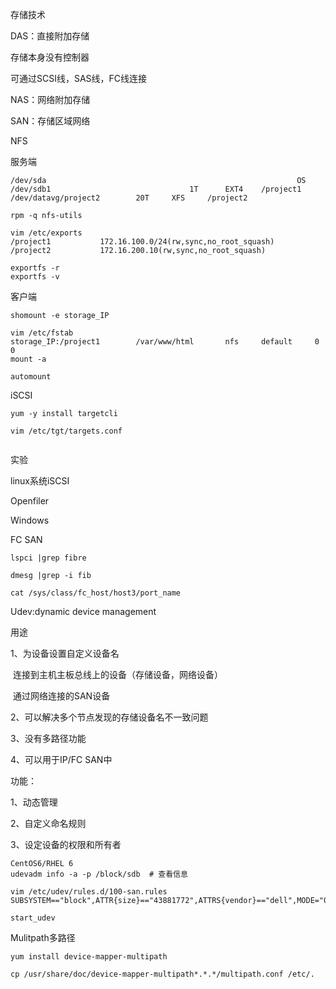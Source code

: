 存储技术

DAS：直接附加存储

存储本身没有控制器

可通过SCSI线，SAS线，FC线连接

NAS：网络附加存储

SAN：存储区域网络



NFS

服务端

```
/dev/sda														OS
/dev/sdb1								1T		EXT4	/project1
/dev/datavg/project2		20T		XFS		/project2

rpm -q nfs-utils

vim /etc/exports
/project1			172.16.100.0/24(rw,sync,no_root_squash)
/project2			172.16.200.10(rw,sync,no_root_squash)

exportfs -r
exportfs -v
```

客户端

```
shomount -e storage_IP

vim /etc/fstab
storage_IP:/project1		/var/www/html		nfs		default 	0 0
mount -a

automount
```



iSCSI

```
yum -y install targetcli

vim /etc/tgt/targets.conf


```

实验

linux系统iSCSI

Openfiler

Windows



FC SAN

```shell
lspci |grep fibre

dmesg |grep -i fib

cat /sys/class/fc_host/host3/port_name
```



Udev:dynamic device management

用途

1、为设备设置自定义设备名

​	连接到主机主板总线上的设备（存储设备，网络设备）

​	通过网络连接的SAN设备

2、可以解决多个节点发现的存储设备名不一致问题

3、没有多路径功能

4、可以用于IP/FC SAN中

功能：

1、动态管理

2、自定义命名规则

3、设定设备的权限和所有者

```shell
CentOS6/RHEL 6
udevadm info -a -p /block/sdb  # 查看信息

vim /etc/udev/rules.d/100-san.rules
SUBSYSTEM=="block",ATTR{size}=="43881772",ATTRS{vendor}=="dell",MODE="0777",OWNER="test",SYMLINK+="san1"

start_udev
```



Mulitpath多路径

```
yum install device-mapper-multipath

cp /usr/share/doc/device-mapper-multipath*.*.*/multipath.conf /etc/.
```



